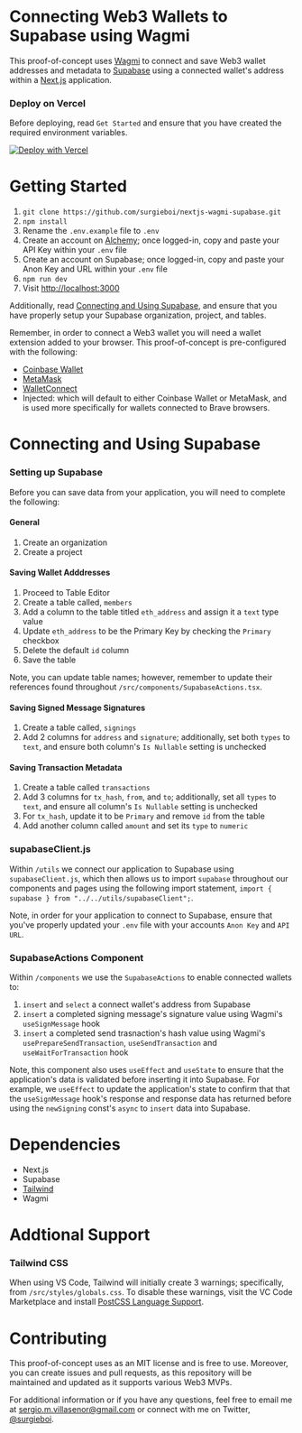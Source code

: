 # Connecting Web3 Wallets to Supabase using Wagmi

This proof-of-concept uses [Wagmi](https://wagmi.sh/) to connect and save Web3 wallet addresses and metadata to [Supabase](https://supabase.com/) using a connected wallet's address within a [Next.js](https://nextjs.org/) application.

### Deploy on Vercel

Before deploying, read `Get Started` and ensure that you have created the required environment variables.

<a href="https://vercel.com/new/clone?repository-url=https%3A%2F%2Fgithub.com%2Fsurgieboi%2Fnextjs-wagmi-supabase&env=NEXT_PUBLIC_ALCHEMY_API_KEY,NEXT_PUBLIC_SUPABASE_URL,NEXT_PUBLIC_SUPABASE_ANON_KEY"><img src="https://vercel.com/button" alt="Deploy with Vercel"/></a>

# Getting Started

1. `git clone https://github.com/surgieboi/nextjs-wagmi-supabase.git`
2. `npm install`
3. Rename the `.env.example` file to `.env`
3. Create an account on [Alchemy](https://www.alchemy.com/); once logged-in, copy and paste your API Key within your `.env` file 
4. Create an account on Supabase; once logged-in, copy and paste your Anon Key and URL within your `.env` file 
5. `npm run dev`
6. Visit [http://localhost:3000](http://localhost:3000)

Additionally, read [Connecting and Using Supabase](#connecting-and-using-supabase), and ensure that you have properly setup your Supabase organization, project, and tables.

Remember, in order to connect a Web3 wallet you will need a wallet extension added to your browser. This proof-of-concept is pre-configured with the following:

- [Coinbase Wallet](https://www.coinbase.com/wallet)
- [MetaMask](https://metamask.io/)
- [WalletConnect](https://walletconnect.com/)
- Injected: which will default to either Coinbase Wallet or MetaMask, and is used more specifically for wallets connected to Brave browsers.

# Connecting and Using Supabase

### Setting up Supabase

Before you can save data from your application, you will need to complete the following:

#### General

1. Create an organization
2. Create a project

#### Saving Wallet Adddresses

1. Proceed to Table Editor
2. Create a table called, `members`
3. Add a column to the table titled `eth_address` and assign it a `text` type value
4. Update `eth_address` to be the Primary Key by checking the `Primary` checkbox
5. Delete the default `id` column
6. Save the table

Note, you can update table names; however, remember to update their references found throughout `/src/components/SupabaseActions.tsx`.

#### Saving Signed Message Signatures

1. Create a table called, `signings`
2. Add 2 columns for `address` and `signature`; additionally, set both `types` to `text`, and ensure both column's `Is Nullable` setting is unchecked

#### Saving Transaction Metadata

1. Create a table called `transactions`
2. Add 3 columns for `tx_hash`, `from`, and `to`; additionally, set all `types` to `text`, and ensure all column's `Is Nullable` setting is unchecked
3. For `tx_hash`, update it to be `Primary` and remove `id` from the table
4. Add another column called `amount` and set its `type` to `numeric`


### supabaseClient.js

Within `/utils` we connect our application to Supabase using `supabaseClient.js`, which then allows us to import `supabase` throughout our components and pages using the following import statement, `import { supabase } from "../../utils/supabaseClient";`.

Note, in order for your application to connect to Supabase, ensure that you've properly updated your `.env` file with your accounts `Anon Key` and `API URL`.

### SupabaseActions Component

Within `/components` we use the `SupabaseActions` to enable connected wallets to:

1. `insert` and `select` a connect wallet's address from Supabase
2. `insert` a completed signing message's signature value using Wagmi's `useSignMessage` hook
3. `insert` a completed send trasnaction's hash value using Wagmi's `usePrepareSendTransaction`, `useSendTransaction` and `useWaitForTransaction` hook

Note, this component also uses `useEffect` and `useState` to ensure that the application's data is validated before inserting it into Supabase. For example,  we `useEffect` to update the application's state to confirm that that the `useSignMessage` hook's response and response data has returned before using the `newSigning` const's `async` to `insert` data into Supabase.  


# Dependencies

- Next.js
- Supabase
- [Tailwind](https://tailwindui.com/)
- Wagmi

# Addtional Support

### Tailwind CSS

When using VS Code, Tailwind will initially create 3 warnings; specifically, from `/src/styles/globals.css`. To disable these warnings, visit the VC Code Marketplace and install [PostCSS Language Support](https://marketplace.visualstudio.com/items?itemName=csstools.postcss).

# Contributing

This proof-of-concept uses as an MIT license and is free to use. Moreover, you can create issues and pull requests, as this repository will be maintained and updated as it supports various Web3 MVPs.

For additional information or if you have any questions, feel free to email me at [sergio.m.villasenor@gmail.com](mailto:sergio.m.villasenor@gmail.com) or connect with me on Twitter, [@surgieboi](https://twitter.com/surgieboi).

